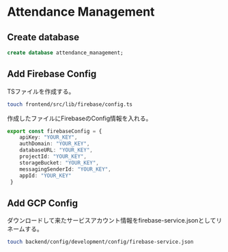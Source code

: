 # Attendance Management

## Create database
```sql
create database attendance_management;
```

## Add Firebase Config
TSファイルを作成する。
```bash
touch frontend/src/lib/firebase/config.ts
```

作成したファイルにFirebaseのConfig情報を入れる。
```typescript
export const firebaseConfig = {
    apiKey: "YOUR_KEY",
    authDomain: "YOUR_KEY",
    databaseURL: "YOUR_KEY",
    projectId: "YOUR_KEY",
    storageBucket: "YOUR_KEY",
    messagingSenderId: "YOUR_KEY",
    appId: "YOUR_KEY"
 }
```

## Add GCP Config

ダウンロードして来たサービスアカウント情報をfirebase-service.jsonとしてリネームする。
```bash
touch backend/config/development/config/firebase-service.json
```